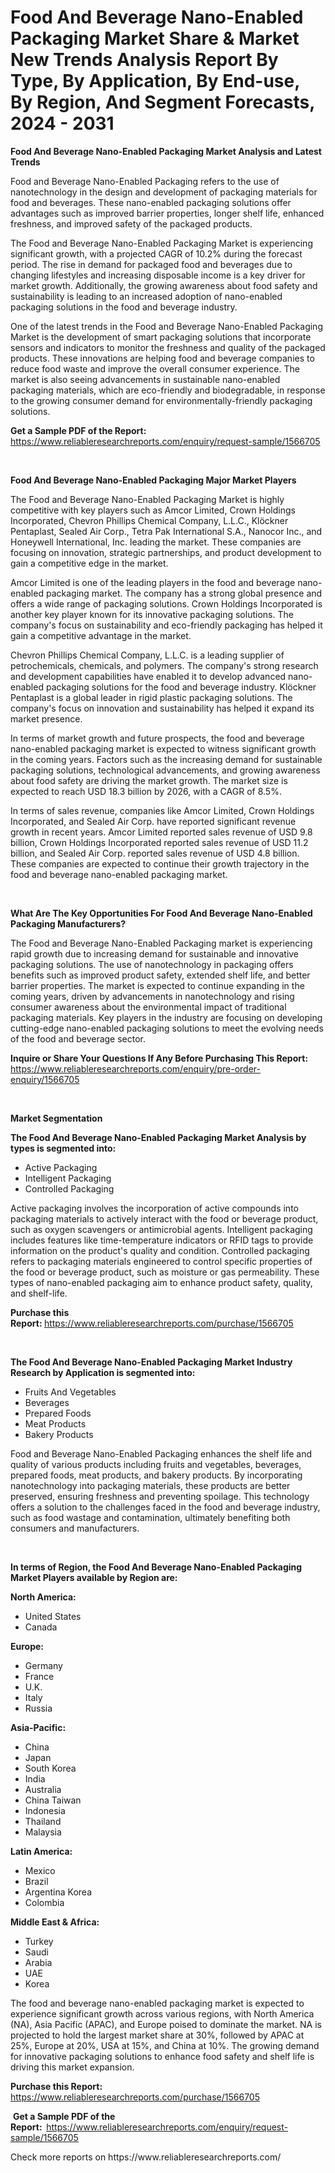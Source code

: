 <p><h1>Food And Beverage Nano-Enabled Packaging Market Share & Market New Trends Analysis Report By Type, By Application, By End-use, By Region, And Segment Forecasts, 2024 - 2031</h1></p><p><strong>Food And Beverage Nano-Enabled Packaging Market Analysis and Latest Trends</strong></p>
<p><p>Food and Beverage Nano-Enabled Packaging refers to the use of nanotechnology in the design and development of packaging materials for food and beverages. These nano-enabled packaging solutions offer advantages such as improved barrier properties, longer shelf life, enhanced freshness, and improved safety of the packaged products.</p><p>The Food and Beverage Nano-Enabled Packaging Market is experiencing significant growth, with a projected CAGR of 10.2% during the forecast period. The rise in demand for packaged food and beverages due to changing lifestyles and increasing disposable income is a key driver for market growth. Additionally, the growing awareness about food safety and sustainability is leading to an increased adoption of nano-enabled packaging solutions in the food and beverage industry.</p><p>One of the latest trends in the Food and Beverage Nano-Enabled Packaging Market is the development of smart packaging solutions that incorporate sensors and indicators to monitor the freshness and quality of the packaged products. These innovations are helping food and beverage companies to reduce food waste and improve the overall consumer experience. The market is also seeing advancements in sustainable nano-enabled packaging materials, which are eco-friendly and biodegradable, in response to the growing consumer demand for environmentally-friendly packaging solutions.</p></p>
<p><strong>Get a Sample PDF of the Report:&nbsp;</strong> <a href="https://www.reliableresearchreports.com/enquiry/request-sample/1566705">https://www.reliableresearchreports.com/enquiry/request-sample/1566705</a></p>
<p>&nbsp;</p>
<p><strong>Food And Beverage Nano-Enabled Packaging Major Market Players</strong></p>
<p><p>The Food and Beverage Nano-Enabled Packaging Market is highly competitive with key players such as Amcor Limited, Crown Holdings Incorporated, Chevron Phillips Chemical Company, L.L.C., Klöckner Pentaplast, Sealed Air Corp., Tetra Pak International S.A., Nanocor Inc., and Honeywell International, Inc. leading the market. These companies are focusing on innovation, strategic partnerships, and product development to gain a competitive edge in the market.</p><p>Amcor Limited is one of the leading players in the food and beverage nano-enabled packaging market. The company has a strong global presence and offers a wide range of packaging solutions. Crown Holdings Incorporated is another key player known for its innovative packaging solutions. The company's focus on sustainability and eco-friendly packaging has helped it gain a competitive advantage in the market.</p><p>Chevron Phillips Chemical Company, L.L.C. is a leading supplier of petrochemicals, chemicals, and polymers. The company's strong research and development capabilities have enabled it to develop advanced nano-enabled packaging solutions for the food and beverage industry. Klöckner Pentaplast is a global leader in rigid plastic packaging solutions. The company's focus on innovation and sustainability has helped it expand its market presence.</p><p>In terms of market growth and future prospects, the food and beverage nano-enabled packaging market is expected to witness significant growth in the coming years. Factors such as the increasing demand for sustainable packaging solutions, technological advancements, and growing awareness about food safety are driving the market growth. The market size is expected to reach USD 18.3 billion by 2026, with a CAGR of 8.5%.</p><p>In terms of sales revenue, companies like Amcor Limited, Crown Holdings Incorporated, and Sealed Air Corp. have reported significant revenue growth in recent years. Amcor Limited reported sales revenue of USD 9.8 billion, Crown Holdings Incorporated reported sales revenue of USD 11.2 billion, and Sealed Air Corp. reported sales revenue of USD 4.8 billion. These companies are expected to continue their growth trajectory in the food and beverage nano-enabled packaging market.</p></p>
<p>&nbsp;</p>
<p><strong>What Are The Key Opportunities For Food And Beverage Nano-Enabled Packaging Manufacturers?</strong></p>
<p><p>The Food and Beverage Nano-Enabled Packaging market is experiencing rapid growth due to increasing demand for sustainable and innovative packaging solutions. The use of nanotechnology in packaging offers benefits such as improved product safety, extended shelf life, and better barrier properties. The market is expected to continue expanding in the coming years, driven by advancements in nanotechnology and rising consumer awareness about the environmental impact of traditional packaging materials. Key players in the industry are focusing on developing cutting-edge nano-enabled packaging solutions to meet the evolving needs of the food and beverage sector.</p></p>
<p><strong>Inquire or Share Your Questions If Any Before Purchasing This Report:</strong> <a href="https://www.reliableresearchreports.com/enquiry/pre-order-enquiry/1566705">https://www.reliableresearchreports.com/enquiry/pre-order-enquiry/1566705</a></p>
<p>&nbsp;</p>
<p><strong>Market Segmentation</strong></p>
<p><strong>The Food And Beverage Nano-Enabled Packaging Market Analysis by types is segmented into:</strong></p>
<p><ul><li>Active Packaging</li><li>Intelligent Packaging</li><li>Controlled Packaging</li></ul></p>
<p><p>Active packaging involves the incorporation of active compounds into packaging materials to actively interact with the food or beverage product, such as oxygen scavengers or antimicrobial agents. Intelligent packaging includes features like time-temperature indicators or RFID tags to provide information on the product's quality and condition. Controlled packaging refers to packaging materials engineered to control specific properties of the food or beverage product, such as moisture or gas permeability. These types of nano-enabled packaging aim to enhance product safety, quality, and shelf-life.</p></p>
<p><strong>Purchase this Report:&nbsp;</strong><a href="https://www.reliableresearchreports.com/purchase/1566705">https://www.reliableresearchreports.com/purchase/1566705</a></p>
<p>&nbsp;</p>
<p><strong>The Food And Beverage Nano-Enabled Packaging Market Industry Research by Application is segmented into:</strong></p>
<p><ul><li>Fruits And Vegetables</li><li>Beverages</li><li>Prepared Foods</li><li>Meat Products</li><li>Bakery Products</li></ul></p>
<p><p>Food and Beverage Nano-Enabled Packaging enhances the shelf life and quality of various products including fruits and vegetables, beverages, prepared foods, meat products, and bakery products. By incorporating nanotechnology into packaging materials, these products are better preserved, ensuring freshness and preventing spoilage. This technology offers a solution to the challenges faced in the food and beverage industry, such as food wastage and contamination, ultimately benefiting both consumers and manufacturers.</p></p>
<p>&nbsp;</p>
<p><strong>In terms of Region, the Food And Beverage Nano-Enabled Packaging Market Players available by Region are:</strong></p>
<p>
    <p> <strong> North America: </strong>
        <ul>
            <li>United States</li>
            <li>Canada</li>
        </ul>
        </p> 
    <p> <strong> Europe: </strong>
        <ul>
            <li>Germany</li>
            <li>France</li>
            <li>U.K.</li>
            <li>Italy</li>
            <li>Russia</li>
        </ul>
        </p> 
    <p> <strong> Asia-Pacific: </strong>
        <ul>
            <li>China</li>
            <li>Japan</li>
            <li>South Korea</li>
            <li>India</li>
            <li>Australia</li>
            <li>China Taiwan</li>
            <li>Indonesia</li>
            <li>Thailand</li>
            <li>Malaysia</li>
        </ul>
        </p> 
    <p> <strong> Latin America: </strong>
        <ul>
            <li>Mexico</li>
            <li>Brazil</li>
            <li>Argentina Korea</li>
            <li>Colombia</li>
        </ul>
        </p> 
    <p> <strong> Middle East & Africa: </strong>
        <ul>
            <li>Turkey</li>
            <li>Saudi</li>
            <li>Arabia</li>
            <li>UAE</li>
            <li>Korea</li>
        </ul>
    </p>
    </p>
<p><p>The food and beverage nano-enabled packaging market is expected to experience significant growth across various regions, with North America (NA), Asia Pacific (APAC), and Europe poised to dominate the market. NA is projected to hold the largest market share at 30%, followed by APAC at 25%, Europe at 20%, USA at 15%, and China at 10%. The growing demand for innovative packaging solutions to enhance food safety and shelf life is driving this market expansion.</p></p>
<p><strong>Purchase this Report: </strong><a href="https://www.reliableresearchreports.com/purchase/1566705">https://www.reliableresearchreports.com/purchase/1566705</a></p>
<p>&nbsp;<strong>Get a Sample PDF of the Report:&nbsp;&nbsp;</strong><a href="https://www.reliableresearchreports.com/enquiry/request-sample/1566705">https://www.reliableresearchreports.com/enquiry/request-sample/1566705</a></p>
<p><strong></strong></p>
<p>Check more reports on https://www.reliableresearchreports.com/</p>